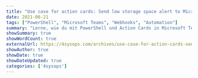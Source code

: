 ```yaml
---
title: "Use case for action cards: Send low storage space alert to Microsoft Teams and start WAC to fix the problem"
date: 2021-06-21
tags: ["PowerShell", "Microsoft Teams", "Webhooks", "Automation"]
summary: "Lerne, wie du mit PowerShell und Action Cards in Microsoft Teams automatische Speicherplatzwarnungen sendest und direkt Windows Admin Center (WAC) zur Problembehebung startest."
showSummary: true
showWordCount: true
externalUrl: https://4sysops.com/archives/use-case-for-action-cards-send-low-storage-space-alert-to-microsoft-teams-and-start-wac-to-fix-the-problem/
showAuthor: true
showDate: true
showDateUpdated: true
categories: ['4sysops']
---
```

